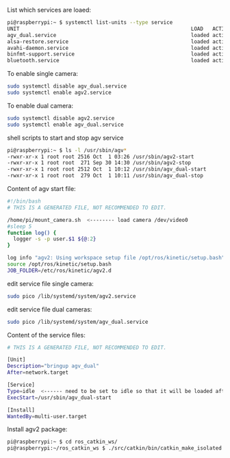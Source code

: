 
List which services are loaed:
```bash
pi@raspberrypi:~ $ systemctl list-units --type service
UNIT                                                        LOAD   ACTIVE SUB     DESCRIPTION                              
agv_dual.service                                            loaded active running "bringup agv_dual"                       
alsa-restore.service                                        loaded active exited  Save/Restore Sound Card State            
avahi-daemon.service                                        loaded active running Avahi mDNS/DNS-SD Stack                  
binfmt-support.service                                      loaded active exited  Enable support for additional executable 
bluetooth.service                                           loaded active running Bluetooth service                        
```

To enable single camera:
```bash
sudo systemctl disable agv_dual.service
sudo systemctl enable agv2.service 
```
To enable dual camera:
```bash
sudo systemctl disable agv2.service 
sudo systemctl enable agv_dual.service
```

shell scripts to start and stop agv service
```bash
pi@raspberrypi:~ $ ls -l /usr/sbin/agv*
-rwxr-xr-x 1 root root 2516 Oct  1 03:26 /usr/sbin/agv2-start
-rwxr-xr-x 1 root root  271 Sep 30 14:30 /usr/sbin/agv2-stop
-rwxr-xr-x 1 root root 2512 Oct  1 10:12 /usr/sbin/agv_dual-start
-rwxr-xr-x 1 root root  279 Oct  1 10:11 /usr/sbin/agv_dual-stop
```
Content of agv start file:
```bash
#!/bin/bash
# THIS IS A GENERATED FILE, NOT RECOMMENDED TO EDIT.

/home/pi/mount_camera.sh  <-------- load camera /dev/video0
#sleep 5
function log() {
  logger -s -p user.$1 ${@:2}
}

log info "agv2: Using workspace setup file /opt/ros/kinetic/setup.bash"
source /opt/ros/kinetic/setup.bash
JOB_FOLDER=/etc/ros/kinetic/agv2.d
```

edit service file single camera:
```bash
sudo pico /lib/systemd/system/agv2.service 
```
edit service file dual cameras:
```bash
sudo pico /lib/systemd/system/agv_dual.service
```

Content of the service files:
```bash
# THIS IS A GENERATED FILE, NOT RECOMMENDED TO EDIT.

[Unit]
Description="bringup agv_dual"
After=network.target

[Service]
Type=idle  <------ need to be set to idle so that it will be loaded after all services are up
ExecStart=/usr/sbin/agv_dual-start

[Install]
WantedBy=multi-user.target
```

Install agv2 package:
```bash
pi@raspberrypi:~ $ cd ros_catkin_ws/
pi@raspberrypi:~/ros_catkin_ws $ ./src/catkin/bin/catkin_make_isolated  --pkg agv2 -j2 --install --install-space /opt/ros/kinetic -DCMAKE_BUILD_TYPE=Release
```

